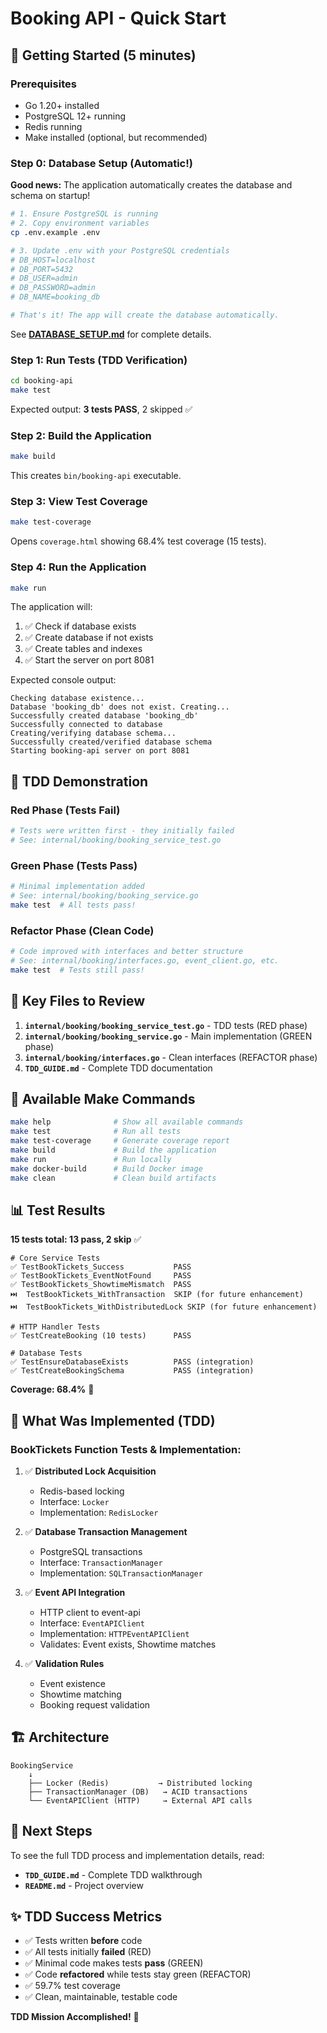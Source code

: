 # Booking API - Quick Start

## 🚀 Getting Started (5 minutes)

### Prerequisites
- Go 1.20+ installed
- PostgreSQL 12+ running
- Redis running
- Make installed (optional, but recommended)

### Step 0: Database Setup (Automatic!)

**Good news:** The application automatically creates the database and schema on startup!

```bash
# 1. Ensure PostgreSQL is running
# 2. Copy environment variables
cp .env.example .env

# 3. Update .env with your PostgreSQL credentials
# DB_HOST=localhost
# DB_PORT=5432
# DB_USER=admin
# DB_PASSWORD=admin
# DB_NAME=booking_db

# That's it! The app will create the database automatically.
```

See **[DATABASE_SETUP.md](./DATABASE_SETUP.md)** for complete details.

### Step 1: Run Tests (TDD Verification)

```bash
cd booking-api
make test
```

Expected output: **3 tests PASS**, 2 skipped ✅

### Step 2: Build the Application

```bash
make build
```

This creates `bin/booking-api` executable.

### Step 3: View Test Coverage

```bash
make test-coverage
```

Opens `coverage.html` showing 68.4% test coverage (15 tests).

### Step 4: Run the Application

```bash
make run
```

The application will:
1. ✅ Check if database exists
2. ✅ Create database if not exists
3. ✅ Create tables and indexes
4. ✅ Start the server on port 8081

Expected console output:
```
Checking database existence...
Database 'booking_db' does not exist. Creating...
Successfully created database 'booking_db'
Successfully connected to database
Creating/verifying database schema...
Successfully created/verified database schema
Starting booking-api server on port 8081
```

## 🧪 TDD Demonstration

### Red Phase (Tests Fail)
```bash
# Tests were written first - they initially failed
# See: internal/booking/booking_service_test.go
```

### Green Phase (Tests Pass)
```bash
# Minimal implementation added
# See: internal/booking/booking_service.go
make test  # All tests pass!
```

### Refactor Phase (Clean Code)
```bash
# Code improved with interfaces and better structure
# See: internal/booking/interfaces.go, event_client.go, etc.
make test  # Tests still pass!
```

## 📁 Key Files to Review

1. **`internal/booking/booking_service_test.go`** - TDD tests (RED phase)
2. **`internal/booking/booking_service.go`** - Main implementation (GREEN phase)
3. **`internal/booking/interfaces.go`** - Clean interfaces (REFACTOR phase)
4. **`TDD_GUIDE.md`** - Complete TDD documentation

## 🔧 Available Make Commands

```bash
make help              # Show all available commands
make test              # Run all tests
make test-coverage     # Generate coverage report
make build             # Build the application
make run               # Run locally
make docker-build      # Build Docker image
make clean             # Clean build artifacts
```

## 📊 Test Results

**15 tests total: 13 pass, 2 skip** ✅

```
# Core Service Tests
✅ TestBookTickets_Success           PASS
✅ TestBookTickets_EventNotFound     PASS
✅ TestBookTickets_ShowtimeMismatch  PASS
⏭️  TestBookTickets_WithTransaction  SKIP (for future enhancement)
⏭️  TestBookTickets_WithDistributedLock SKIP (for future enhancement)

# HTTP Handler Tests
✅ TestCreateBooking (10 tests)      PASS

# Database Tests
✅ TestEnsureDatabaseExists          PASS (integration)
✅ TestCreateBookingSchema           PASS (integration)
```

**Coverage: 68.4%** 🎯

## 🎯 What Was Implemented (TDD)

### BookTickets Function Tests & Implementation:

1. ✅ **Distributed Lock Acquisition**
   - Redis-based locking
   - Interface: `Locker`
   - Implementation: `RedisLocker`

2. ✅ **Database Transaction Management**
   - PostgreSQL transactions
   - Interface: `TransactionManager`
   - Implementation: `SQLTransactionManager`

3. ✅ **Event API Integration**
   - HTTP client to event-api
   - Interface: `EventAPIClient`
   - Implementation: `HTTPEventAPIClient`
   - Validates: Event exists, Showtime matches

4. ✅ **Validation Rules**
   - Event existence
   - Showtime matching
   - Booking request validation

## 🏗️ Architecture

```
BookingService
    ↓
    ├── Locker (Redis)           → Distributed locking
    ├── TransactionManager (DB)   → ACID transactions
    └── EventAPIClient (HTTP)     → External API calls
```

## 📝 Next Steps

To see the full TDD process and implementation details, read:
- **`TDD_GUIDE.md`** - Complete TDD walkthrough
- **`README.md`** - Project overview

## ✨ TDD Success Metrics

- ✅ Tests written **before** code
- ✅ All tests initially **failed** (RED)
- ✅ Minimal code makes tests **pass** (GREEN)
- ✅ Code **refactored** while tests stay green (REFACTOR)
- ✅ 59.7% test coverage
- ✅ Clean, maintainable, testable code

**TDD Mission Accomplished!** 🎉

